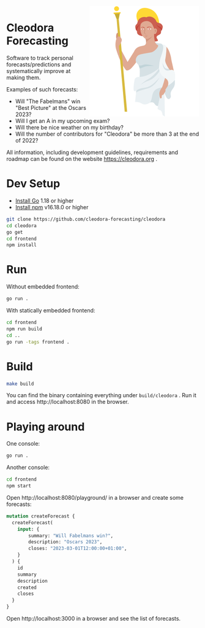 <img align="right" src="./logo_full.png">

# Cleodora Forecasting

Software to track personal forecasts/predictions and systematically improve at
making them.

Examples of such forecasts:

* Will "The Fabelmans" win "Best Picture" at the Oscars 2023?
* Will I get an A in my upcoming exam?
* Will there be nice weather on my birthday?
* Will the number of contributors for "Cleodora" be more than 3 at the end of 2022?

All information, including development guidelines, requirements and roadmap can
be found on the website https://cleodora.org .

# Dev Setup

* [Install Go](https://go.dev/doc/install) 1.18 or higher
* [Install npm](https://nodejs.org/en/download/) v16.18.0 or higher

```bash
git clone https://github.com/cleodora-forecasting/cleodora
cd cleodora
go get
cd frontend
npm install
```

# Run

Without embedded frontend:

```bash
go run .
```

With statically embedded frontend:

```bash
cd frontend
npm run build
cd ..
go run -tags frontend .
```

# Build

```bash
make build
```

You can find the binary containing everything under `build/cleodora` . Run it
and access http://localhost:8080 in the browser.

# Playing around

One console:
```bash
go run .
```

Another console:
```bash
cd frontend
npm start
```

Open http://localhost:8080/playground/ in a browser and create some forecasts:

```graphql
mutation createForecast {
  createForecast(
    input: {
        summary: "Will Fabelmans win?",
        description: "Oscars 2023",
        closes: "2023-03-01T12:00:00+01:00",
    }
  ) {
    id
    summary
    description
    created
    closes
  }
}
```

Open http://localhost:3000 in a browser and see the list of forecasts.
